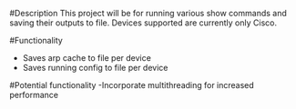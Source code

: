 #Description
This project will be for running various show commands and saving their outputs to file. Devices supported are currently only Cisco. 

#Functionality
- Saves arp cache to file per device
- Saves running config to file per device

#Potential functionality
-Incorporate multithreading for increased performance




